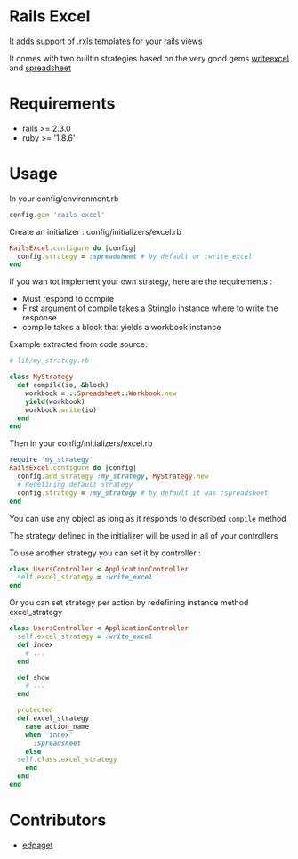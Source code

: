 # Rails Excel

It adds support of .rxls templates for your rails views

It comes with two builtin strategies based on the very good gems [writeexcel](https://github.com/cxn03651/writeexcel) and [spreadsheet](http://spreadsheet.rubyforge.org/index.html)

# Requirements

* rails >= 2.3.0
* ruby >= '1.8.6'


# Usage

In your config/environment.rb

```ruby
config.gem 'rails-excel'
```

Create an initializer : config/initializers/excel.rb

```ruby
RailsExcel.configure do |config|
  config.strategy = :spreadsheet # by default or :write_excel
end
```

If you wan tot implement your own strategy, here are the requirements :

* Must respond to compile
* First argument of compile takes a StringIo instance where to write the response
* compile takes a block that yields a workbook instance


Example extracted from code source:

```ruby
# lib/my_strategy.rb

class MyStrategy
  def compile(io, &block)
    workbook = ::Spreadsheet::Workbook.new
    yield(workbook)
    workbook.write(io)
  end
end
```

Then in your config/initializers/excel.rb

```ruby
require 'my_strategy'
RailsExcel.configure do |config|
  config.add_strategy :my_strategy, MyStrategy.new
  # Redefining default strategy
  config.strategy = :my_strategy # by default it was :spreadsheet
end
```

You can use any object as long as it responds to described `compile` method

The strategy defined in the initializer will be used in all of your controllers

To use another strategy you can set it by controller :

```ruby
class UsersController < ApplicationController
  self.excel_strategy = :write_excel
end
```

Or you can set strategy per action by redefining instance method excel_strategy

```ruby
class UsersController < ApplicationController
  self.excel_strategy = :write_excel
  def index
    # ...
  end

  def show
    # ...
  end

  protected
  def excel_strategy
    case action_name
    when 'index'
      :spreadsheet
    else
  self.class.excel_strategy
    end
  end
end
```

# Contributors

* [edpaget](https://github.com/edpaget)

